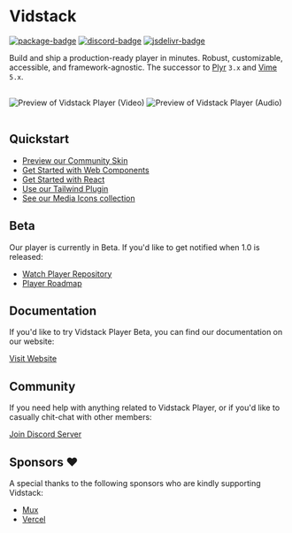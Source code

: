 # Vidstack

[![package-badge]][package]
[![discord-badge]][discord]
[![jsdelivr-badge]][jsdelivr]

Build and ship a production-ready player in minutes. Robust, customizable, accessible, and
framework-agnostic. The successor to [Plyr][plyr] `3.x` and [Vime][vime] `5.x`.

<img src="./assets/video-player.png" alt="Preview of Vidstack Player (Video)" />

<img src="./assets/audio-player.png" alt="Preview of Vidstack Player (Audio)" style="margin: 16px 0;" />

## Quickstart

- [Preview our Community Skin](https://www.vidstack.io/docs/player/core-concepts/skins#community-skin)
- [Get Started with Web Components](https://www.vidstack.io/docs/player/getting-started/installation)
- [Get Started with React](https://www.vidstack.io/docs/react/player/getting-started/installation)
- [Use our Tailwind Plugin](https://www.vidstack.io/docs/player/core-concepts/tailwind)
- [See our Media Icons collection](https://www.vidstack.io/media-icons)

## Beta

Our player is currently in Beta. If you'd like to get notified when 1.0 is released:

- [Watch Player Repository](https://github.com/vidstack/player)
- [Player Roadmap](https://github.com/orgs/vidstack/projects/1/views/1?groupedBy%5BcolumnId%5D=Milestone)

## Documentation

If you'd like to try Vidstack Player Beta, you can find our documentation on our website:

[Visit Website][website]

## Community

If you need help with anything related to Vidstack Player, or if you'd like to casually chit-chat with other members:

[Join Discord Server][discord]

## Sponsors ❤️

A special thanks to the following sponsors who are kindly supporting Vidstack:

- [Mux](https://www.mux.com/)
- [Vercel](https://vercel.com/)

[vime]: https://github.com/vime-js/vime
[plyr]: https://github.com/sampotts/plyr
[website]: https://www.vidstack.io/
[package]: https://www.npmjs.com/package/vidstack
[package-badge]: https://img.shields.io/npm/v/vidstack?style=flat-square
[jsdelivr]: https://www.jsdelivr.com/package/npm/vidstack
[jsdelivr-badge]: https://data.jsdelivr.com/v1/package/npm/vidstack/badge
[discord]: https://discord.gg/QAjfh2gZE4
[discord-badge]: https://img.shields.io/discord/742612686679965696?color=%235865F2&label=%20&logo=discord&logoColor=white&style=flat-square
